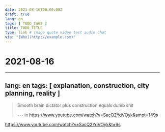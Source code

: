 ```yaml
---
date: 2021-08-16T00:00:00Z
draft: true
lang: en
tags: [ TODO_TAGS ]
title: TODO_TITLE
type: link # image quote video text audio chat
via: "[Who](http://example.com)"
---
```

# 2021-08-16




---
lang: en
tags: [ explanation, construction, city planning, reality ]
---


> Smooth brain dictator plus construction equals dumb shit
>
> --- in https://www.youtube.com/watch?v=SacQ2YdVOyk&ampt=149s



<https://www.youtube.com/watch?v=SacQ2YdVOyk&t=6s>


